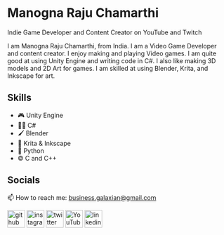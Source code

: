 

# Manogna Raju Chamarthi

Indie Game Developer and Content Creator on YouTube and Twitch

I am Manogna Raju Chamarthi, from India. I am a Video Game Developer and content creator. I enjoy making and playing Video games. I am quite good at using Unity Engine and writing code in C#. I also like making 3D models and 2D Art for games. I am skilled at using Blender, Krita, and Inkscape for art.

## Skills
* 🎮 Unity Engine
* 👩‍💻 C#
* 🖌  Blender
* 🎨 Krita & Inkscape 
* 🐍 Python 
* © C and C++

 
## Socials

📫 How to reach me: business.galaxian@gmail.com 


[<img src='https://cdn.jsdelivr.net/npm/simple-icons@3.0.1/icons/github.svg' alt='github' height='40'>](https://github.com/ManognaRajuChamarthi)  [<img src='https://cdn.jsdelivr.net/npm/simple-icons@3.0.1/icons/instagram.svg' alt='instagram' height='40'>](https://www.instagram.com/imjustmystic)  [<img src='https://cdn.jsdelivr.net/npm/simple-icons@3.0.1/icons/twitter.svg' alt='twitter' height='40'>](https://twitter.com/loop_ends)  [<img src='https://cdn.jsdelivr.net/npm/simple-icons@3.0.1/icons/youtube.svg' alt='YouTube' height='40'>](https://www.youtube.com/@studiomysticgames)  [<img src='https://cdn.jsdelivr.net/npm/simple-icons@3.0.1/icons/linkedin.svg' alt='linkedin' height='40'>](https://www.linkedin.com/in/manogna-raju-chamarthi-381505268/)
